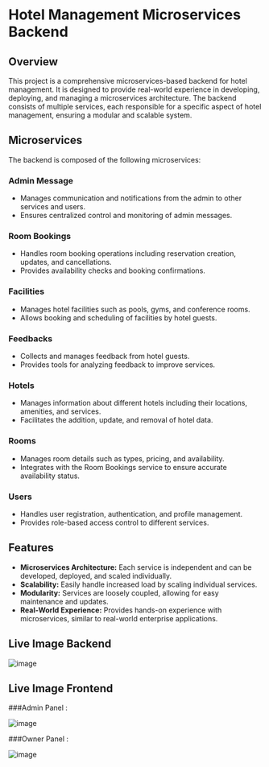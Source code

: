 # Hotel Management Microservices Backend

## Overview

This project is a comprehensive microservices-based backend for hotel management. It is designed to provide real-world experience in developing, deploying, and managing a microservices architecture. The backend consists of multiple services, each responsible for a specific aspect of hotel management, ensuring a modular and scalable system.

## Microservices

The backend is composed of the following microservices:

### Admin Message
- Manages communication and notifications from the admin to other services and users.
- Ensures centralized control and monitoring of admin messages.

### Room Bookings
- Handles room booking operations including reservation creation, updates, and cancellations.
- Provides availability checks and booking confirmations.

### Facilities
- Manages hotel facilities such as pools, gyms, and conference rooms.
- Allows booking and scheduling of facilities by hotel guests.

### Feedbacks
- Collects and manages feedback from hotel guests.
- Provides tools for analyzing feedback to improve services.

### Hotels
- Manages information about different hotels including their locations, amenities, and services.
- Facilitates the addition, update, and removal of hotel data.

### Rooms
- Manages room details such as types, pricing, and availability.
- Integrates with the Room Bookings service to ensure accurate availability status.

### Users
- Handles user registration, authentication, and profile management.
- Provides role-based access control to different services.

## Features

- **Microservices Architecture:** Each service is independent and can be developed, deployed, and scaled individually.
- **Scalability:** Easily handle increased load by scaling individual services.
- **Modularity:** Services are loosely coupled, allowing for easy maintenance and updates.
- **Real-World Experience:** Provides hands-on experience with microservices, similar to real-world enterprise applications.


## Live Image Backend
![image](https://github.com/Chohankoti/Microservices/assets/110148983/f1c224a8-83bf-4652-adf0-734ce9b47c28)

## Live Image Frontend

###Admin Panel :

![image](https://github.com/Chohankoti/HM/assets/110148983/df508035-d926-4046-82a4-18ca6def5ac3)


###Owner Panel :

![image](https://github.com/Chohankoti/HM/assets/110148983/461126b7-3a96-472b-b0e1-43ea1863fe18)
